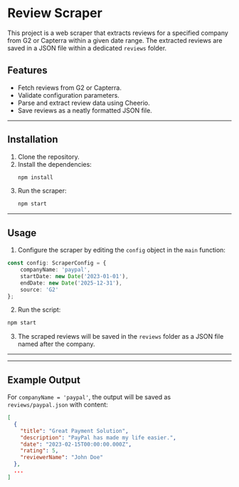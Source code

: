 # Review Scraper

This project is a web scraper that extracts reviews for a specified company from G2 or Capterra within a given date range. The extracted reviews are saved in a JSON file within a dedicated `reviews` folder.

## Features
- Fetch reviews from G2 or Capterra.
- Validate configuration parameters.
- Parse and extract review data using Cheerio.
- Save reviews as a neatly formatted JSON file.

---

## Installation

1. Clone the repository.
2. Install the dependencies:
   ```bash
   npm install
   ```
3. Run the scraper:
   ```bash
   npm start
   ```
---

## Usage

1. Configure the scraper by editing the `config` object in the `main` function:

```typescript
const config: ScraperConfig = {
    companyName: 'paypal',
    startDate: new Date('2023-01-01'),
    endDate: new Date('2025-12-31'),
    source: 'G2'
};
```

2. Run the script:
```bash
npm start
```

3. The scraped reviews will be saved in the `reviews` folder as a JSON file named after the company.

---

---

## Example Output

For `companyName = 'paypal'`, the output will be saved as `reviews/paypal.json` with content:
```json
[
  {
    "title": "Great Payment Solution",
    "description": "PayPal has made my life easier.",
    "date": "2023-02-15T00:00:00.000Z",
    "rating": 5,
    "reviewerName": "John Doe"
  },
  ...
]
```